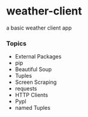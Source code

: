# weather-client
a basic weather client app


### Topics 

- External Packages
- pip 
- Beautiful Soup
- Tuples
- Screen Scraping
- requests
- HTTP Clients
- Pypl
- named Tuples


